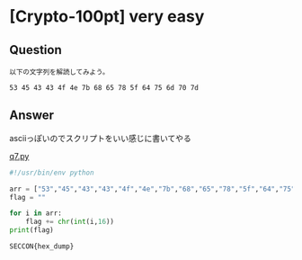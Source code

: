 # [Crypto-100pt] very easy

## Question

```plane
以下の文字列を解読してみよう。

53 45 43 43 4f 4e 7b 68 65 78 5f 64 75 6d 70 7d
```

## Answer

asciiっぽいのでスクリプトをいい感じに書いてやる

[q7.py](q7.py)

```python
#!/usr/bin/env python

arr = ["53","45","43","43","4f","4e","7b","68","65","78","5f","64","75","6d","70","7d"]
flag = ""

for i in arr:
	flag += chr(int(i,16))
print(flag)
```

`SECCON{hex_dump}`